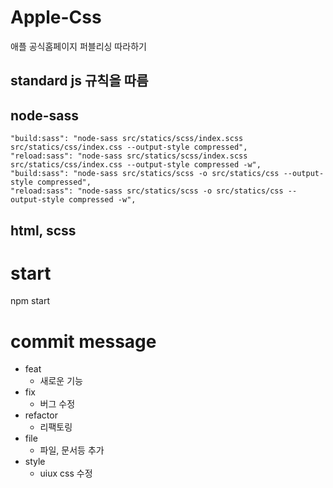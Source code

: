 # Apple-Css
애플 공식홈페이지 퍼블리싱 따라하기

## standard js 규칙을 따름

## node-sass
    "build:sass": "node-sass src/statics/scss/index.scss src/statics/css/index.css --output-style compressed",
    "reload:sass": "node-sass src/statics/scss/index.scss src/statics/css/index.css --output-style compressed -w",
    "build:sass": "node-sass src/statics/scss -o src/statics/css --output-style compressed",
    "reload:sass": "node-sass src/statics/scss -o src/statics/css --output-style compressed -w",
## html, scss

# start
npm start

# commit message

* feat
  * 새로운 기능
* fix
  * 버그 수정
* refactor
  * 리팩토링
* file
  * 파일, 문서등 추가
* style
  * uiux css 수정
